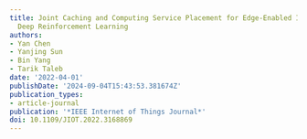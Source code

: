 ```yaml
---
title: Joint Caching and Computing Service Placement for Edge-Enabled IoT Based on
  Deep Reinforcement Learning
authors:
- Yan Chen
- Yanjing Sun
- Bin Yang
- Tarik Taleb
date: '2022-04-01'
publishDate: '2024-09-04T15:43:53.381674Z'
publication_types:
- article-journal
publication: '*IEEE Internet of Things Journal*'
doi: 10.1109/JIOT.2022.3168869
---
```

